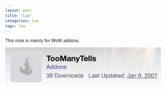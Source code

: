 ```yaml
---
layout: post
title: "Lua"
categories: lua
tags: lua
---
```




This note is mainly for WoW addons.



<img src="https://github.com/sif/sif/raw/main/files/post_files/TooManyTells.png" />


